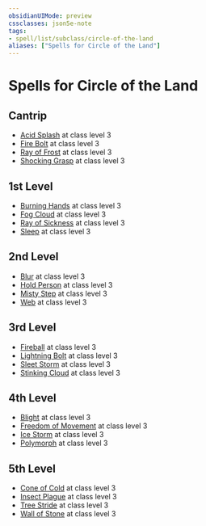 ```yaml
---
obsidianUIMode: preview
cssclasses: json5e-note
tags:
- spell/list/subclass/circle-of-the-land
aliases: ["Spells for Circle of the Land"]
---
```

# Spells for Circle of the Land

## Cantrip

- [Acid Splash](compendium/spells/acid-splash-xphb.md "XPHB") at class level 3
- [Fire Bolt](compendium/spells/fire-bolt-xphb.md "XPHB") at class level 3
- [Ray of Frost](compendium/spells/ray-of-frost-xphb.md "XPHB") at class level 3
- [Shocking Grasp](compendium/spells/shocking-grasp-xphb.md "XPHB") at class level 3

## 1st Level

- [Burning Hands](compendium/spells/burning-hands-xphb.md "XPHB") at class level 3
- [Fog Cloud](compendium/spells/fog-cloud-xphb.md "XPHB") at class level 3
- [Ray of Sickness](compendium/spells/ray-of-sickness-xphb.md "XPHB") at class level 3
- [Sleep](compendium/spells/sleep-xphb.md "XPHB") at class level 3

## 2nd Level

- [Blur](compendium/spells/blur-xphb.md "XPHB") at class level 3
- [Hold Person](compendium/spells/hold-person-xphb.md "XPHB") at class level 3
- [Misty Step](compendium/spells/misty-step-xphb.md "XPHB") at class level 3
- [Web](compendium/spells/web-xphb.md "XPHB") at class level 3

## 3rd Level

- [Fireball](compendium/spells/fireball-xphb.md "XPHB") at class level 3
- [Lightning Bolt](compendium/spells/lightning-bolt-xphb.md "XPHB") at class level 3
- [Sleet Storm](compendium/spells/sleet-storm-xphb.md "XPHB") at class level 3
- [Stinking Cloud](compendium/spells/stinking-cloud-xphb.md "XPHB") at class level 3

## 4th Level

- [Blight](compendium/spells/blight-xphb.md "XPHB") at class level 3
- [Freedom of Movement](compendium/spells/freedom-of-movement-xphb.md "XPHB") at class level 3
- [Ice Storm](compendium/spells/ice-storm-xphb.md "XPHB") at class level 3
- [Polymorph](compendium/spells/polymorph-xphb.md "XPHB") at class level 3

## 5th Level

- [Cone of Cold](compendium/spells/cone-of-cold-xphb.md "XPHB") at class level 3
- [Insect Plague](compendium/spells/insect-plague-xphb.md "XPHB") at class level 3
- [Tree Stride](compendium/spells/tree-stride-xphb.md "XPHB") at class level 3
- [Wall of Stone](compendium/spells/wall-of-stone-xphb.md "XPHB") at class level 3